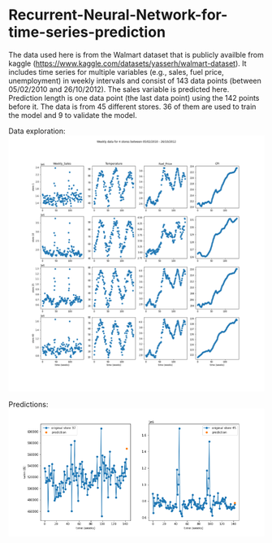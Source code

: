 # Recurrent-Neural-Network-for-time-series-prediction
The data used here is from the Walmart dataset that is publicly availble from kaggle (https://www.kaggle.com/datasets/yasserh/walmart-dataset).
It includes time series for multiple variables (e.g., sales, fuel price, unemployment) in weekly intervals and consist of 143 data points (between 05/02/2010 and 26/10/2012).
The sales variable is predicted here. Prediction length is one data point (the last data point) using the 142 points before it.
The data is from 45 different stores. 36 of them are used to train the model and 9 to validate the model.

Data exploration:
![img1](https://github.com/Morikky/Recurrent-Neural-Network-for-time-series-prediction/blob/main/Plots/explore_the_data.png)


Predictions:
![img2](https://github.com/Morikky/Recurrent-Neural-Network-for-time-series-prediction/blob/main/Plots/Predictions.png)
